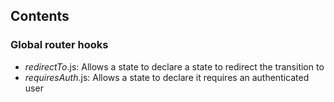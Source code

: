 ## Contents

### Global router hooks
- *redirectTo*.js: Allows a state to declare a state to redirect the transition to
- *requiresAuth*.js: Allows a state to declare it requires an authenticated user